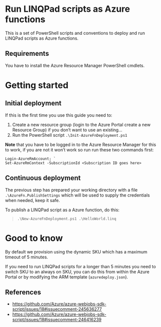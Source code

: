 # Run LINQPad scripts as Azure functions

This is a set of PowerShell scripts and conventions to deploy and run LINQPad scripts as Azure functions.

## Requirements

You have to install the Azure Resource Manager PowerShell cmdlets.

# Getting started

## Initial deployment

If this is the first time you use this guide you need to:

1. Create a new resource group (login to the Azure Portal create a new Resource Group) if you don’t want to use an existing...
2. Run the PowerShell script `.\Init-AzureFnDeployment.ps1`

**Note** that you have to be logged in to the Azure Resource Manager for this to work, if you are not it won’t work so run run these two commands first:

~~~
Login-AzureRmAccount; `
Set-AzureRmContext -SubscriptionId <Subscription ID goes here>
~~~

## Continuous deployment

The previous step has prepared your working directory with a file `.\AzureFn.PublishSettings` which will be used to supply the credentials when needed, keep it safe.

To publish a LINQPad script as a Azure function, do this:

> `.\New-AzureFnDeployment.ps1 .\HelloWorld.linq`

# Good to know

By default we provision using the dynamic SKU which has a maximum timeout of 5 minutes.

If you need to run LINQPad scripts for a longer than 5 minutes you need to switch SKU to an always on SKU, you can do this from within the Azure Portal or by modifying the ARM template (`azuredeploy.json`).

## References

- https://github.com/Azure/azure-webjobs-sdk-script/issues/18#issuecomment-245636277
- https://github.com/Azure/azure-webjobs-sdk-script/issues/18#issuecomment-246416239

